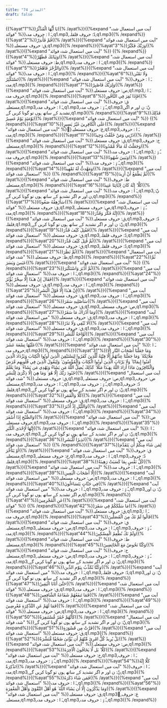 ```yaml
---
title: "74 المدثر"
draft: false
---
```

 {{%ayat"1"%}}يَا أَيُّهَا الْمُدَّثِّرُ{{% /ayat%}}{{%expand "آیت میں استعمال شدہ فوائد" %}}ـَ ا :  حروف مدہ,q1.mp3,دّ: حروف قلقلہ,q1.mp3{{% /expand%}}{{%ayat"2"%}}قُمْ فَأَنذِرْ{{% /ayat%}}{{%expand "آیت میں استعمال شدہ فوائد" %}}ق: حروف مستعلیہ,q1.mp3{{% /expand%}}{{%ayat"3"%}}وَرَبَّكَ فَكَبِّرْ{{% /ayat%}}{{%expand "آیت میں استعمال شدہ فوائد" %}} {{% /expand%}}{{%ayat"4"%}}وَثِيَابَكَ فَطَهِّرْ{{% /ayat%}}{{%expand "آیت میں استعمال شدہ فوائد" %}}ط: حروف مستعلیہ,q1.mp3,ـَ ا :  حروف مدہ,q1.mp3{{% /expand%}}{{%ayat"5"%}}وَالرُّجْزَ فَاهْجُرْ{{% /ayat%}}{{%expand "آیت میں استعمال شدہ فوائد" %}}ـَ ا :  حروف مدہ,q1.mp3{{% /expand%}}{{%ayat"6"%}}وَلَا تَمْنُن تَسْتَكْثِرُ{{% /ayat%}}{{%expand "آیت میں استعمال شدہ فوائد" %}}ـَ ا :  حروف مدہ,q1.mp3{{% /expand%}}{{%ayat"7"%}}وَلِرَبِّكَ فَاصْبِرْ{{% /ayat%}}{{%expand "آیت میں استعمال شدہ فوائد" %}}ص: حروف مستعلیہ,q1.mp3,ـَ ا :  حروف مدہ,q1.mp3{{% /expand%}}{{%ayat"8"%}}فَإِذَا نُقِرَ فِي النَّاقُورِ{{% /ayat%}}{{%expand "آیت میں استعمال شدہ فوائد" %}}ق: حروف مستعلیہ,q1.mp3,ـَ ا :  حروف مدہ,q1.mp3,ـُ و٘ :  حروف مدہ,q1.mp3,نّ: ن اور م اگر تشدید کے ساتھ ہوں تو گونا کریں گے,q1.mp3{{% /expand%}}{{%ayat"9"%}}فَذَٰلِكَ يَوْمَئِذٍ يَوْمٌ عَسِيرٌ{{% /ayat%}}{{%expand "آیت میں استعمال شدہ فوائد" %}} {{% /expand%}}{{%ayat"10"%}}عَلَى الْكَافِرِينَ غَيْرُ يَسِيرٍ{{% /ayat%}}{{%expand "آیت میں استعمال شدہ فوائد" %}}ُغ: حروف مستعلیہ,q1.mp3,ـَ ا :  حروف مدہ,q1.mp3{{% /expand%}}{{%ayat"11"%}}ذَرْنِي وَمَنْ خَلَقْتُ وَحِيدًا{{% /ayat%}}{{%expand "آیت میں استعمال شدہ فوائد" %}}ق: حروف مستعلیہ,q1.mp3,خ: حروف مستعلیہ,q1.mp3{{% /expand%}}{{%ayat"12"%}}وَجَعَلْتُ لَهُ مَالًا مَّمْدُودًا{{% /ayat%}}{{%expand "آیت میں استعمال شدہ فوائد" %}}ـَ ا :  حروف مدہ,q1.mp3,ـُ و٘ :  حروف مدہ,q1.mp3{{% /expand%}}{{%ayat"13"%}}وَبَنِينَ شُهُودًا{{% /ayat%}}{{%expand "آیت میں استعمال شدہ فوائد" %}}ـُ و٘ :  حروف مدہ,q1.mp3{{% /expand%}}{{%ayat"14"%}}وَمَهَّدتُّ لَهُ تَمْهِيدًا{{% /ayat%}}{{%expand "آیت میں استعمال شدہ فوائد" %}} {{% /expand%}}{{%ayat"15"%}}ثُمَّ يَطْمَعُ أَنْ أَزِيدَ{{% /ayat%}}{{%expand "آیت میں استعمال شدہ فوائد" %}}ط: حروف مستعلیہ,q1.mp3{{% /expand%}}{{%ayat"16"%}}كَلَّا ۖ إِنَّهُ كَانَ لِآيَاتِنَا عَنِيدًا{{% /ayat%}}{{%expand "آیت میں استعمال شدہ فوائد" %}}ـَ ا :  حروف مدہ,q1.mp3,نّ: ن اور م اگر تشدید کے ساتھ ہوں تو گونا کریں گے,q1.mp3{{% /expand%}}{{%ayat"17"%}}سَأُرْهِقُهُ صَعُودًا{{% /ayat%}}{{%expand "آیت میں استعمال شدہ فوائد" %}}ق: حروف مستعلیہ,q1.mp3,ص: حروف مستعلیہ,q1.mp3,ـُ و٘ :  حروف مدہ,q1.mp3{{% /expand%}}{{%ayat"18"%}}إِنَّهُ فَكَّرَ وَقَدَّرَ{{% /ayat%}}{{%expand "آیت میں استعمال شدہ فوائد" %}}ق: حروف مستعلیہ,q1.mp3,دّ: حروف قلقلہ,q1.mp3,نّ: ن اور م اگر تشدید کے ساتھ ہوں تو گونا کریں گے,q1.mp3{{% /expand%}}{{%ayat"19"%}}فَقُتِلَ كَيْفَ قَدَّرَ{{% /ayat%}}{{%expand "آیت میں استعمال شدہ فوائد" %}}ق: حروف مستعلیہ,q1.mp3,دّ: حروف قلقلہ,q1.mp3{{% /expand%}}{{%ayat"20"%}}ثُمَّ قُتِلَ كَيْفَ قَدَّرَ{{% /ayat%}}{{%expand "آیت میں استعمال شدہ فوائد" %}}ق: حروف مستعلیہ,q1.mp3,دّ: حروف قلقلہ,q1.mp3{{% /expand%}}{{%ayat"21"%}}ثُمَّ نَظَرَ{{% /ayat%}}{{%expand "آیت میں استعمال شدہ فوائد" %}}ظ: حروف مستعلیہ,q1.mp3{{% /expand%}}{{%ayat"22"%}}ثُمَّ عَبَسَ وَبَسَرَ{{% /ayat%}}{{%expand "آیت میں استعمال شدہ فوائد" %}} {{% /expand%}}{{%ayat"23"%}}ثُمَّ أَدْبَرَ وَاسْتَكْبَرَ{{% /ayat%}}{{%expand "آیت میں استعمال شدہ فوائد" %}}ـَ ا :  حروف مدہ,q1.mp3{{% /expand%}}{{%ayat"24"%}}فَقَالَ إِنْ هَـٰذَا إِلَّا سِحْرٌ يُؤْثَرُ{{% /ayat%}}{{%expand "آیت میں استعمال شدہ فوائد" %}}ق: حروف مستعلیہ,q1.mp3,ـَ ا :  حروف مدہ,q1.mp3{{% /expand%}}{{%ayat"25"%}}إِنْ هَـٰذَا إِلَّا قَوْلُ الْبَشَرِ{{% /ayat%}}{{%expand "آیت میں استعمال شدہ فوائد" %}}ق: حروف مستعلیہ,q1.mp3,ـَ ا :  حروف مدہ,q1.mp3{{% /expand%}}{{%ayat"26"%}}سَأُصْلِيهِ سَقَرَ{{% /ayat%}}{{%expand "آیت میں استعمال شدہ فوائد" %}}ق: حروف مستعلیہ,q1.mp3,ص: حروف مستعلیہ,q1.mp3{{% /expand%}}{{%ayat"27"%}}وَمَا أَدْرَاكَ مَا سَقَرُ{{% /ayat%}}{{%expand "آیت میں استعمال شدہ فوائد" %}}ق: حروف مستعلیہ,q1.mp3,ـَ ا :  حروف مدہ,q1.mp3{{% /expand%}}{{%ayat"28"%}}لَا تُبْقِي وَلَا تَذَرُ{{% /ayat%}}{{%expand "آیت میں استعمال شدہ فوائد" %}}ق: حروف مستعلیہ,q1.mp3,ـَ ا :  حروف مدہ,q1.mp3{{% /expand%}}{{%ayat"29"%}}لَوَّاحَةٌ لِّلْبَشَرِ{{% /ayat%}}{{%expand "آیت میں استعمال شدہ فوائد" %}}ـَ ا :  حروف مدہ,q1.mp3{{% /expand%}}{{%ayat"30"%}}عَلَيْهَا تِسْعَةَ عَشَرَ{{% /ayat%}}{{%expand "آیت میں استعمال شدہ فوائد" %}}ـَ ا :  حروف مدہ,q1.mp3{{% /expand%}}{{%ayat"31"%}}وَمَا جَعَلْنَا أَصْحَابَ النَّارِ إِلَّا مَلَائِكَةً ۙ وَمَا جَعَلْنَا عِدَّتَهُمْ إِلَّا فِتْنَةً لِّلَّذِينَ كَفَرُوا لِيَسْتَيْقِنَ الَّذِينَ أُوتُوا الْكِتَابَ وَيَزْدَادَ الَّذِينَ آمَنُوا إِيمَانًا ۙ وَلَا يَرْتَابَ الَّذِينَ أُوتُوا الْكِتَابَ وَالْمُؤْمِنُونَ ۙ وَلِيَقُولَ الَّذِينَ فِي قُلُوبِهِم مَّرَضٌ وَالْكَافِرُونَ مَاذَا أَرَادَ اللَّهُ بِهَـٰذَا مَثَلًا ۚ كَذَٰلِكَ يُضِلُّ اللَّهُ مَن يَشَاءُ وَيَهْدِي مَن يَشَاءُ ۚ وَمَا يَعْلَمُ جُنُودَ رَبِّكَ إِلَّا هُوَ ۚ وَمَا هِيَ إِلَّا ذِكْرَىٰ لِلْبَشَرِ{{% /ayat%}}{{%expand "آیت میں استعمال شدہ فوائد" %}}ق: حروف مستعلیہ,q1.mp3,ص: حروف مستعلیہ,q1.mp3,ض: حروف مستعلیہ,q1.mp3,ـَ ا :  حروف مدہ,q1.mp3,ـُ و٘ :  حروف مدہ,q1.mp3,دّ: حروف قلقلہ,q1.mp3,نّ: ن اور م اگر تشدید کے ساتھ ہوں تو گونا کریں گے,q1.mp3{{% /expand%}}{{%ayat"32"%}}كَلَّا وَالْقَمَرِ{{% /ayat%}}{{%expand "آیت میں استعمال شدہ فوائد" %}}ق: حروف مستعلیہ,q1.mp3,ـَ ا :  حروف مدہ,q1.mp3{{% /expand%}}{{%ayat"33"%}}وَاللَّيْلِ إِذْ أَدْبَرَ{{% /ayat%}}{{%expand "آیت میں استعمال شدہ فوائد" %}}ـَ ا :  حروف مدہ,q1.mp3{{% /expand%}}{{%ayat"34"%}}وَالصُّبْحِ إِذَا أَسْفَرَ{{% /ayat%}}{{%expand "آیت میں استعمال شدہ فوائد" %}}ص: حروف مستعلیہ,q1.mp3,ـَ ا :  حروف مدہ,q1.mp3{{% /expand%}}{{%ayat"35"%}}إِنَّهَا لَإِحْدَى الْكُبَرِ{{% /ayat%}}{{%expand "آیت میں استعمال شدہ فوائد" %}}ـَ ا :  حروف مدہ,q1.mp3,نّ: ن اور م اگر تشدید کے ساتھ ہوں تو گونا کریں گے,q1.mp3{{% /expand%}}{{%ayat"36"%}}نَذِيرًا لِّلْبَشَرِ{{% /ayat%}}{{%expand "آیت میں استعمال شدہ فوائد" %}} {{% /expand%}}{{%ayat"37"%}}لِمَن شَاءَ مِنكُمْ أَن يَتَقَدَّمَ أَوْ يَتَأَخَّرَ{{% /ayat%}}{{%expand "آیت میں استعمال شدہ فوائد" %}}ق: حروف مستعلیہ,q1.mp3,خ: حروف مستعلیہ,q1.mp3,ـَ ا :  حروف مدہ,q1.mp3,دّ: حروف قلقلہ,q1.mp3{{% /expand%}}{{%ayat"38"%}}كُلُّ نَفْسٍ بِمَا كَسَبَتْ رَهِينَةٌ{{% /ayat%}}{{%expand "آیت میں استعمال شدہ فوائد" %}}ـَ ا :  حروف مدہ,q1.mp3{{% /expand%}}{{%ayat"39"%}}إِلَّا أَصْحَابَ الْيَمِينِ{{% /ayat%}}{{%expand "آیت میں استعمال شدہ فوائد" %}}ص: حروف مستعلیہ,q1.mp3,ـَ ا :  حروف مدہ,q1.mp3{{% /expand%}}{{%ayat"40"%}}فِي جَنَّاتٍ يَتَسَاءَلُونَ{{% /ayat%}}{{%expand "آیت میں استعمال شدہ فوائد" %}}ـَ ا :  حروف مدہ,q1.mp3,ـُ و٘ :  حروف مدہ,q1.mp3,نّ: ن اور م اگر تشدید کے ساتھ ہوں تو گونا کریں گے,q1.mp3{{% /expand%}}{{%ayat"41"%}}عَنِ الْمُجْرِمِينَ{{% /ayat%}}{{%expand "آیت میں استعمال شدہ فوائد" %}} {{% /expand%}}{{%ayat"42"%}}مَا سَلَكَكُمْ فِي سَقَرَ{{% /ayat%}}{{%expand "آیت میں استعمال شدہ فوائد" %}}ق: حروف مستعلیہ,q1.mp3,ـَ ا :  حروف مدہ,q1.mp3{{% /expand%}}{{%ayat"43"%}}قَالُوا لَمْ نَكُ مِنَ الْمُصَلِّينَ{{% /ayat%}}{{%expand "آیت میں استعمال شدہ فوائد" %}}ق: حروف مستعلیہ,q1.mp3,ص: حروف مستعلیہ,q1.mp3,ـَ ا :  حروف مدہ,q1.mp3,ـُ و٘ :  حروف مدہ,q1.mp3{{% /expand%}}{{%ayat"44"%}}وَلَمْ نَكُ نُطْعِمُ الْمِسْكِينَ{{% /ayat%}}{{%expand "آیت میں استعمال شدہ فوائد" %}}ط: حروف مستعلیہ,q1.mp3{{% /expand%}}{{%ayat"45"%}}وَكُنَّا نَخُوضُ مَعَ الْخَائِضِينَ{{% /ayat%}}{{%expand "آیت میں استعمال شدہ فوائد" %}}خ: حروف مستعلیہ,q1.mp3,ض: حروف مستعلیہ,q1.mp3,ـَ ا :  حروف مدہ,q1.mp3,ـُ و٘ :  حروف مدہ,q1.mp3,نّ: ن اور م اگر تشدید کے ساتھ ہوں تو گونا کریں گے,q1.mp3{{% /expand%}}{{%ayat"46"%}}وَكُنَّا نُكَذِّبُ بِيَوْمِ الدِّينِ{{% /ayat%}}{{%expand "آیت میں استعمال شدہ فوائد" %}}ـَ ا :  حروف مدہ,q1.mp3,دّ: حروف قلقلہ,q1.mp3,نّ: ن اور م اگر تشدید کے ساتھ ہوں تو گونا کریں گے,q1.mp3{{% /expand%}}{{%ayat"47"%}}حَتَّىٰ أَتَانَا الْيَقِينُ{{% /ayat%}}{{%expand "آیت میں استعمال شدہ فوائد" %}}ق: حروف مستعلیہ,q1.mp3,ـَ ا :  حروف مدہ,q1.mp3{{% /expand%}}{{%ayat"48"%}}فَمَا تَنفَعُهُمْ شَفَاعَةُ الشَّافِعِينَ{{% /ayat%}}{{%expand "آیت میں استعمال شدہ فوائد" %}}ـَ ا :  حروف مدہ,q1.mp3{{% /expand%}}{{%ayat"49"%}}فَمَا لَهُمْ عَنِ التَّذْكِرَةِ مُعْرِضِينَ{{% /ayat%}}{{%expand "آیت میں استعمال شدہ فوائد" %}}ض: حروف مستعلیہ,q1.mp3,ـَ ا :  حروف مدہ,q1.mp3{{% /expand%}}{{%ayat"50"%}}كَأَنَّهُمْ حُمُرٌ مُّسْتَنفِرَةٌ{{% /ayat%}}{{%expand "آیت میں استعمال شدہ فوائد" %}}نّ: ن اور م اگر تشدید کے ساتھ ہوں تو گونا کریں گے,q1.mp3{{% /expand%}}{{%ayat"51"%}}فَرَّتْ مِن قَسْوَرَةٍ{{% /ayat%}}{{%expand "آیت میں استعمال شدہ فوائد" %}}ق: حروف مستعلیہ,q1.mp3{{% /expand%}}{{%ayat"52"%}}بَلْ يُرِيدُ كُلُّ امْرِئٍ مِّنْهُمْ أَن يُؤْتَىٰ صُحُفًا مُّنَشَّرَةً{{% /ayat%}}{{%expand "آیت میں استعمال شدہ فوائد" %}}ص: حروف مستعلیہ,q1.mp3{{% /expand%}}{{%ayat"53"%}}كَلَّا ۖ بَل لَّا يَخَافُونَ الْآخِرَةَ{{% /ayat%}}{{%expand "آیت میں استعمال شدہ فوائد" %}}خ: حروف مستعلیہ,q1.mp3,ـَ ا :  حروف مدہ,q1.mp3,ـُ و٘ :  حروف مدہ,q1.mp3{{% /expand%}}{{%ayat"54"%}}كَلَّا إِنَّهُ تَذْكِرَةٌ{{% /ayat%}}{{%expand "آیت میں استعمال شدہ فوائد" %}}ـَ ا :  حروف مدہ,q1.mp3,نّ: ن اور م اگر تشدید کے ساتھ ہوں تو گونا کریں گے,q1.mp3{{% /expand%}}{{%ayat"55"%}}فَمَن شَاءَ ذَكَرَهُ{{% /ayat%}}{{%expand "آیت میں استعمال شدہ فوائد" %}}ـَ ا :  حروف مدہ,q1.mp3{{% /expand%}}{{%ayat"56"%}}وَمَا يَذْكُرُونَ إِلَّا أَن يَشَاءَ اللَّهُ ۚ هُوَ أَهْلُ التَّقْوَىٰ وَأَهْلُ الْمَغْفِرَةِ{{% /ayat%}}{{%expand "آیت میں استعمال شدہ فوائد" %}}ق: حروف مستعلیہ,q1.mp3,ُغ: حروف مستعلیہ,q1.mp3,ـَ ا :  حروف مدہ,q1.mp3,ـُ و٘ :  حروف مدہ,q1.mp3{{% /expand%}}